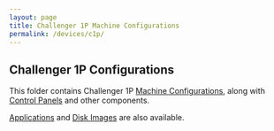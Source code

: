```yaml
---
layout: page
title: Challenger 1P Machine Configurations
permalink: /devices/c1p/
---
```


Challenger 1P Configurations
---

This folder contains Challenger 1P [Machine Configurations](machine/), along with [Control Panels](panel/) and
other components.

[Applications](/apps/c1p/) and [Disk Images](/disks/c1p/) are also available.
